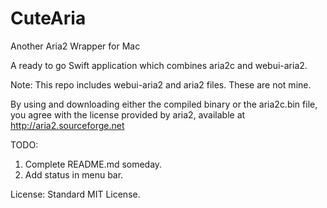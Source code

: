 # CuteAria
Another Aria2 Wrapper for Mac

A ready to go Swift application which combines aria2c and webui-aria2.

Note: This repo includes webui-aria2 and aria2 files. These are not mine.

By using and downloading either the compiled binary or the aria2c.bin file, you agree with the license provided by aria2, available at http://aria2.sourceforge.net

TODO: 
1. Complete README.md someday.
2. Add status in menu bar.

License:
Standard MIT License.
